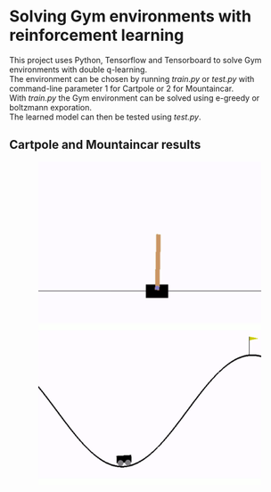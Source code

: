 # Solving Gym environments with reinforcement learning
This project uses Python, Tensorflow and Tensorboard to solve Gym environments with double q-learning.\
The environment can be chosen by running *train.py* or *test.py* with command-line parameter 1 for Cartpole or 2 for Mountaincar.\
With *train.py* the Gym environment can be solved using e-greedy or boltzmann exporation.\
The learned model can then be tested using *test.py*.

## Cartpole and Mountaincar results
<p align="center">
	<img src="../anim_a.gif" width="400px">
	<img src="../anim_b.gif" width="400px">
<p>